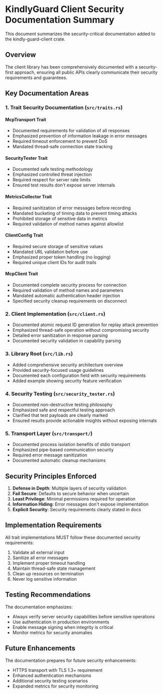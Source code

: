 # KindlyGuard Client Security Documentation Summary

This document summarizes the security-critical documentation added to the kindly-guard-client crate.

## Overview

The client library has been comprehensively documented with a security-first approach, ensuring all public APIs clearly communicate their security requirements and guarantees.

## Key Documentation Areas

### 1. Trait Security Documentation (`src/traits.rs`)

#### McpTransport Trait
- Documented requirements for validation of all responses
- Emphasized prevention of information leakage in error messages
- Required timeout enforcement to prevent DoS
- Mandated thread-safe connection state tracking

#### SecurityTester Trait
- Documented safe testing methodology
- Emphasized controlled threat injection
- Required respect for server rate limits
- Ensured test results don't expose server internals

#### MetricsCollector Trait
- Required sanitization of error messages before recording
- Mandated bucketing of timing data to prevent timing attacks
- Prohibited storage of sensitive data in metrics
- Required validation of method names against allowlist

#### ClientConfig Trait
- Required secure storage of sensitive values
- Mandated URL validation before use
- Emphasized proper token handling (no logging)
- Required unique client IDs for audit trails

#### McpClient Trait
- Documented complete security process for connection
- Required validation of method names and parameters
- Mandated automatic authentication header injection
- Specified security cleanup requirements on disconnect

### 2. Client Implementation (`src/client.rs`)

- Documented atomic request ID generation for replay attack prevention
- Emphasized thread-safe operation without compromising security
- Detailed error sanitization in response parsing
- Documented security validation in capability parsing

### 3. Library Root (`src/lib.rs`)

- Added comprehensive security architecture overview
- Provided security-focused usage guidelines
- Documented each configuration field with security requirements
- Added example showing security feature verification

### 4. Security Testing (`src/security_tester.rs`)

- Documented non-destructive testing philosophy
- Emphasized safe and respectful testing approach
- Clarified that test payloads are clearly marked
- Ensured results provide actionable insights without exposing internals

### 5. Transport Layer (`src/transport/`)

- Documented process isolation benefits of stdio transport
- Emphasized pipe-based communication security
- Required error message sanitization
- Documented automatic cleanup mechanisms

## Security Principles Enforced

1. **Defense in Depth**: Multiple layers of security validation
2. **Fail Secure**: Defaults to secure behavior when uncertain
3. **Least Privilege**: Minimal permissions required for operation
4. **Information Hiding**: Error messages don't expose implementation
5. **Explicit Security**: Security requirements clearly stated in docs

## Implementation Requirements

All trait implementations MUST follow these documented security requirements:

1. Validate all external input
2. Sanitize all error messages
3. Implement proper timeout handling
4. Maintain thread-safe state management
5. Clean up resources on termination
6. Never log sensitive information

## Testing Recommendations

The documentation emphasizes:
- Always verify server security capabilities before sensitive operations
- Use authentication in production environments
- Enable message signing when integrity is critical
- Monitor metrics for security anomalies

## Future Enhancements

The documentation prepares for future security enhancements:
- HTTPS transport with TLS 1.3+ requirement
- Enhanced authentication mechanisms
- Additional security testing scenarios
- Expanded metrics for security monitoring